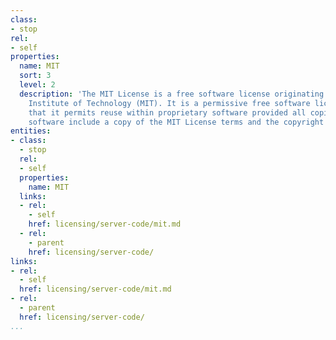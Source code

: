 ```yaml
---
class:
- stop
rel:
- self
properties:
  name: MIT
  sort: 3
  level: 2
  description: 'The MIT License is a free software license originating at the Massachusetts
    Institute of Technology (MIT). It is a permissive free software license, meaning
    that it permits reuse within proprietary software provided all copies of the licensed
    software include a copy of the MIT License terms and the copyright notice. '
entities:
- class:
  - stop
  rel:
  - self
  properties:
    name: MIT
  links:
  - rel:
    - self
    href: licensing/server-code/mit.md
  - rel:
    - parent
    href: licensing/server-code/
links:
- rel:
  - self
  href: licensing/server-code/mit.md
- rel:
  - parent
  href: licensing/server-code/
...
```

